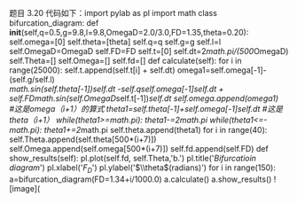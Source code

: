 题目 3.20
代码如下：import pylab as pl
import math
class bifurcation_diagram:
    def __init__(self,q=0.5,g=9.8,l=9.8,OmegaD=2.0/3.0,FD=1.35,theta=0.20):
        self.omega=[0]
        self.theta=[theta]
        self.q=q
        self.g=g
        self.l=l
        self.OmegaD=OmegaD
        self.FD=FD
        self.t=[0]
        self.dt=2*math.pi/(500*OmegaD)
        self.Theta=[]
        self.Omega=[]
        self.fd=[]
    def calculate(self):
        for i in range(25000):
            self.t.append(self.t[i] + self.dt)
            omega1=self.omega[-1]-(self.g/self.l)*\
            math.sin(self.theta[-1])*self.dt -self.q*self.omega[-1]*self.dt +\
            self.FD*math.sin(self.OmegaD*self.t[-1])*self.dt
            self.omega.append(omega1)            
            #这是omega（i+1）的算式
            theta1=self.theta[-1]+self.omega[-1]*self.dt
            #这是theta（i+1）
            while(theta1>=math.pi):
                 theta1-=2*math.pi
            while(theta1<=-math.pi):
                 theta1+=2*math.pi
            self.theta.append(theta1)
        for i in range(40):
            self.Theta.append(self.theta[500*(i+7)])
            self.Omega.append(self.omega[500*(i+7)])
            self.fd.append(self.FD)
    def show_results(self):
        pl.plot(self.fd, self.Theta,'b.')
        pl.title('$Bifurcatioin$ $diagram$')
        pl.xlabel('$F_{D}$')
        pl.ylabel('$\\theta$(radians)')
for i in range(150):
    a=bifurcation_diagram(FD=1.34+i/1000.0)
    a.calculate()
    a.show_results()
 ![image](   
